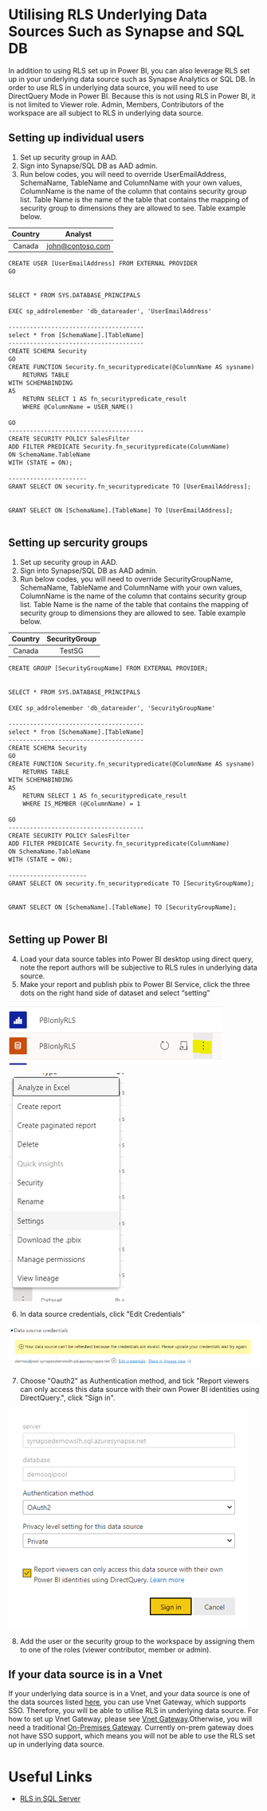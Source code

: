 # Utilising RLS Underlying Data Sources Such as Synapse and SQL DB

In addition to using RLS set up in Power BI, you can also leverage RLS set up in your underlying data source such as Synapse Analytics or SQL DB. In order to use RLS in underlying data source, you will need to use DirectQuery Mode in Power BI. Because this is not using RLS in Power BI, it is not limited to Viewer role. Admin, Members, Contributors of the workspace are all subject to RLS in underlying data source.  

## Setting up individual users
1. Set up security group in AAD.
2. Sign into Synapse/SQL DB as AAD admin.
3. Run below codes, you will need to override UserEmailAddress, SchemaName, TableName and ColumnName with your own values, ColumnName is the name of the column that contains security group list. Table Name is the name of the table that contains the mapping of security group to dimensions they are allowed to see. Table example below.

| Country | Analyst | 
|:------:|:-----:|
| Canada | john@contoso.com |

```
CREATE USER [UserEmailAddress] FROM EXTERNAL PROVIDER
GO


SELECT * FROM SYS.DATABASE_PRINCIPALS

EXEC sp_addrolemember 'db_datareader', 'UserEmailAddress'

--------------------------------------
select * from [SchemaName].[TableName] 
--------------------------------------
CREATE SCHEMA Security
GO
CREATE FUNCTION Security.fn_securitypredicate(@ColumnName AS sysname)  
    RETURNS TABLE  
WITH SCHEMABINDING  
AS  
    RETURN SELECT 1 AS fn_securitypredicate_result
	WHERE @ColumnName = USER_NAME()

GO
--------------------------------------
CREATE SECURITY POLICY SalesFilter  
ADD FILTER PREDICATE Security.fn_securitypredicate(ColumnName)
ON SchemaName.TableName
WITH (STATE = ON);

----------------------
GRANT SELECT ON security.fn_securitypredicate TO [UserEmailAddress];


GRANT SELECT ON [SchemaName].[TableName] TO [UserEmailAddress];


```

## Setting up sercurity groups
1. Set up security group in AAD.
2. Sign into Synapse/SQL DB as AAD admin.
3. Run below codes, you will need to override SecurityGroupName, SchemaName, TableName and ColumnName with your own values, ColumnName is the name of the column that contains security group list. Table Name is the name of the table that contains the mapping of security group to dimensions they are allowed to see. Table example below.

| Country | SecurityGroup | 
|:------:|:-----:|
| Canada | TestSG |

```
CREATE GROUP [SecurityGroupName] FROM EXTERNAL PROVIDER;


SELECT * FROM SYS.DATABASE_PRINCIPALS

EXEC sp_addrolemember 'db_datareader', 'SecurityGroupName'

--------------------------------------
select * from [SchemaName].[TableName] 
--------------------------------------
CREATE SCHEMA Security
GO
CREATE FUNCTION Security.fn_securitypredicate(@ColumnName AS sysname)  
    RETURNS TABLE  
WITH SCHEMABINDING  
AS  
    RETURN SELECT 1 AS fn_securitypredicate_result
	WHERE IS_MEMBER (@ColumnName) = 1

GO
--------------------------------------
CREATE SECURITY POLICY SalesFilter  
ADD FILTER PREDICATE Security.fn_securitypredicate(ColumnName)
ON SchemaName.TableName
WITH (STATE = ON);

----------------------
GRANT SELECT ON security.fn_securitypredicate TO [SecurityGroupName];


GRANT SELECT ON [SchemaName].[TableName] TO [SecurityGroupName];


```
## Setting up Power BI

4. Load your data source tables into Power BI desktop using direct query, note the report authors will be subjective to RLS rules in underlying data source.
5. Make your report and publish pbix to Power BI Service, click the three dots on the right hand side of dataset and select “setting”

![DatasetOption.png](images/DatasetOption.PNG) 

![DatasetSetting.png](images/DatasetSetting.PNG)

6. In data source credentials, click "Edit Credentials"

![EditCred.png](images/EditCred.PNG)

7. Choose "Oauth2" as Authentication method, and tick "Report viewers can only access this data source with their own Power BI identities using DirectQuery.", click "Sign in".

![Auth.png](images/Auth.PNG)

8. Add the user or the security group to the workspace by assigning them to one of the roles (viewer contributor, member or admin).

## If your data source is in a Vnet

If your underlying data source is in a Vnet, and your data source is one of the data sources listed [here](https://docs.microsoft.com/en-us/data-integration/vnet/use-data-gateways-sources-power-bi#supported-azure-data-services), you can use Vnet Gateway, which supports SSO. Therefore, you will be able to utilise RLS in underlying data source. For how to set up Vnet Gateway, please see [Vnet Gateway](../VnetGateway/VnetGatewayOverview.md).Otherwise, you will need a traditional [On-Premises Gateway](../Gateway/GatewayOverview.md). Currently on-prem gateway does not have SSO support, which means you will not be able to use the RLS set up in underlying data source.

# Useful Links

* [RLS in SQL Server](https://docs.microsoft.com/en-us/sql/relational-databases/security/row-level-security?view=sql-server-ver15)